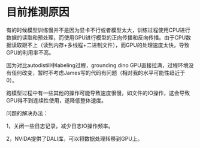 # 目前推测原因

有的时候模型训练慢并不是因为显卡不行或者模型太大，训练过程使用CPU进行数据的读取和预处理，而使用GPU进行模型的正向传播和反向传播。由于CPU数据读取跟不上（读到内存+多线程+二进制文件），而GPU的处理速度太快，导致GPU的利用率不高。

因为对比autodistill中labeling过程，grounding dino GPU直接拉满，过程环境没有任何改变，暂时不考虑James写的代码有问题（相对我的水平可能性趋近于0）。

跑模型过程中有一些其他的操作可能导致速度很慢，如文件的IO操作，这会导致GPU得不到连续性使用，遂降低整体速度。

问题的解决办法：

1，关闭一些日志记录，减少日志IO操作频率。

2，NVIDA提供了DALI库，可以将数据处理转移到GPU上。
